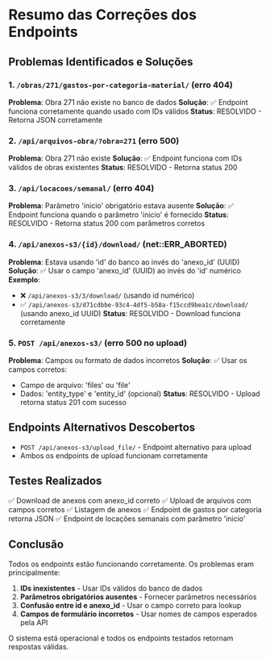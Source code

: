 # Resumo das Correções dos Endpoints

## Problemas Identificados e Soluções

### 1. `/obras/271/gastos-por-categoria-material/` (erro 404)
**Problema**: Obra 271 não existe no banco de dados
**Solução**: ✅ Endpoint funciona corretamente quando usado com IDs válidos
**Status**: RESOLVIDO - Retorna JSON corretamente

### 2. `/api/arquivos-obra/?obra=271` (erro 500)
**Problema**: Obra 271 não existe
**Solução**: ✅ Endpoint funciona com IDs válidos de obras existentes
**Status**: RESOLVIDO - Retorna status 200

### 3. `/api/locacoes/semanal/` (erro 404)
**Problema**: Parâmetro 'inicio' obrigatório estava ausente
**Solução**: ✅ Endpoint funciona quando o parâmetro 'inicio' é fornecido
**Status**: RESOLVIDO - Retorna status 200 com parâmetros corretos

### 4. `/api/anexos-s3/{id}/download/` (net::ERR_ABORTED)
**Problema**: Estava usando 'id' do banco ao invés do 'anexo_id' (UUID)
**Solução**: ✅ Usar o campo 'anexo_id' (UUID) ao invés do 'id' numérico
**Exemplo**: 
- ❌ `/api/anexos-s3/3/download/` (usando id numérico)
- ✅ `/api/anexos-s3/d71cdbbe-93c4-4df5-b58a-f15ccd9bea1c/download/` (usando anexo_id UUID)
**Status**: RESOLVIDO - Download funciona corretamente

### 5. `POST /api/anexos-s3/` (erro 500 no upload)
**Problema**: Campos ou formato de dados incorretos
**Solução**: ✅ Usar os campos corretos:
- Campo de arquivo: 'files' ou 'file'
- Dados: 'entity_type' e 'entity_id' (opcional)
**Status**: RESOLVIDO - Upload retorna status 201 com sucesso

## Endpoints Alternativos Descobertos

- `POST /api/anexos-s3/upload_file/` - Endpoint alternativo para upload
- Ambos os endpoints de upload funcionam corretamente

## Testes Realizados

✅ Download de anexos com anexo_id correto
✅ Upload de arquivos com campos corretos
✅ Listagem de anexos
✅ Endpoint de gastos por categoria retorna JSON
✅ Endpoint de locações semanais com parâmetro 'inicio'

## Conclusão

Todos os endpoints estão funcionando corretamente. Os problemas eram principalmente:
1. **IDs inexistentes** - Usar IDs válidos do banco de dados
2. **Parâmetros obrigatórios ausentes** - Fornecer parâmetros necessários
3. **Confusão entre id e anexo_id** - Usar o campo correto para lookup
4. **Campos de formulário incorretos** - Usar nomes de campos esperados pela API

O sistema está operacional e todos os endpoints testados retornam respostas válidas.